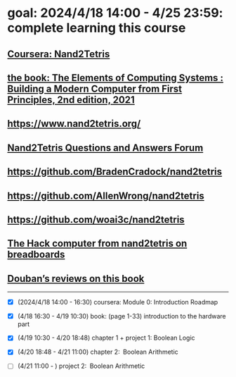 # goal: 2024/4/18 14:00 - 4/25 23:59: complete learning this course
## [Coursera: Nand2Tetris](https://csdiy.wiki/en/%E4%BD%93%E7%B3%BB%E7%BB%93%E6%9E%84/N2T/)
## [the book: The Elements of Computing Systems : Building a Modern Computer from First Principles, 2nd edition, 2021](https://dokumen.pub/the-elements-of-computing-systems-building-a-modern-computer-from-first-principles-2nbsped-2020002671-9780262539807.html)
## https://www.nand2tetris.org/
## [Nand2Tetris Questions and Answers Forum](http://nand2tetris-questions-and-answers-forum.52.s1.nabble.com/)
## https://github.com/BradenCradock/nand2tetris
## https://github.com/AllenWrong/nand2tetris
## https://github.com/woai3c/nand2tetris
## [The Hack computer from nand2tetris on breadboards](https://hackaday.io/project/185131-the-hack-computer-from-nand2tetris-on-breadboards)
## [Douban’s reviews on this book](https://book.douban.com/subject/1998341/)
---

- [x] (2024/4/18 14:00 - 16:30) coursera: Module 0: Introduction Roadmap
- [x] (4/18 16:30 - 4/19 10:30) book: (page 1-33) introduction to the hardware part
- [x] (4/19 10:30 - 4/20 18:48) chapter 1 + project 1: Boolean Logic
- [x] (4/20 18:48 - 4/21 11:00) chapter 2:  Boolean Arithmetic
- [ ] (4/21 11:00 - ) project 2:  Boolean Arithmetic


